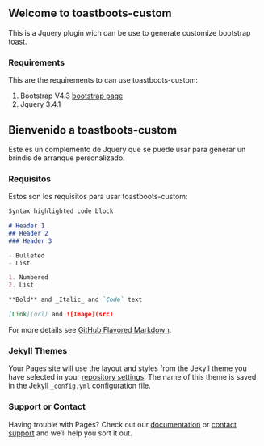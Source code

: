 ## Welcome to toastboots-custom

This is a Jquery plugin wich can be use to generate customize bootstrap toast.

### Requirements

This are the requirements to can use toastboots-custom:

1. Bootstrap V4.3 [bootstrap page](https://getbootstrap.com/)
2. Jquery 3.4.1

## Bienvenido a toastboots-custom

Este es un complemento de Jquery que se puede usar para generar un brindis de arranque personalizado.

### Requisitos

Estos son los requisitos para usar toastboots-custom:

```markdown
Syntax highlighted code block

# Header 1
## Header 2
### Header 3

- Bulleted
- List

1. Numbered
2. List

**Bold** and _Italic_ and `Code` text

[Link](url) and ![Image](src)
```

For more details see [GitHub Flavored Markdown](https://guides.github.com/features/mastering-markdown/).

### Jekyll Themes

Your Pages site will use the layout and styles from the Jekyll theme you have selected in your [repository settings](https://github.com/rchapon/toastboots-custom/settings). The name of this theme is saved in the Jekyll `_config.yml` configuration file.

### Support or Contact

Having trouble with Pages? Check out our [documentation](https://help.github.com/categories/github-pages-basics/) or [contact support](https://github.com/contact) and we’ll help you sort it out.
